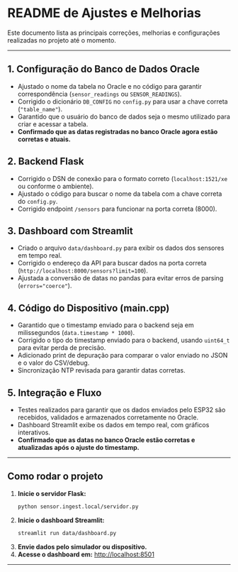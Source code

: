# README de Ajustes e Melhorias

Este documento lista as principais correções, melhorias e configurações realizadas no projeto até o momento.

---

## 1. Configuração do Banco de Dados Oracle
- Ajustado o nome da tabela no Oracle e no código para garantir correspondência (`sensor_readings` ou `SENSOR_READINGS`).
- Corrigido o dicionário `DB_CONFIG` no `config.py` para usar a chave correta (`"table_name"`).
- Garantido que o usuário do banco de dados seja o mesmo utilizado para criar e acessar a tabela.
- **Confirmado que as datas registradas no banco Oracle agora estão corretas e atuais.**

## 2. Backend Flask
- Corrigido o DSN de conexão para o formato correto (`localhost:1521/xe` ou conforme o ambiente).
- Ajustado o código para buscar o nome da tabela com a chave correta do `config.py`.
- Corrigido endpoint `/sensors` para funcionar na porta correta (8000).

## 3. Dashboard com Streamlit
- Criado o arquivo `data/dashboard.py` para exibir os dados dos sensores em tempo real.
- Corrigido o endereço da API para buscar dados na porta correta (`http://localhost:8000/sensors?limit=100`).
- Ajustada a conversão de datas no pandas para evitar erros de parsing (`errors="coerce"`).

## 4. Código do Dispositivo (main.cpp)
- Garantido que o timestamp enviado para o backend seja em milissegundos (`data.timestamp * 1000`).
- Corrigido o tipo do timestamp enviado para o backend, usando `uint64_t` para evitar perda de precisão.
- Adicionado print de depuração para comparar o valor enviado no JSON e o valor do CSV/debug.
- Sincronização NTP revisada para garantir datas corretas.

## 5. Integração e Fluxo
- Testes realizados para garantir que os dados enviados pelo ESP32 são recebidos, validados e armazenados corretamente no Oracle.
- Dashboard Streamlit exibe os dados em tempo real, com gráficos interativos.
- **Confirmado que as datas no banco Oracle estão corretas e atualizadas após o ajuste do timestamp.**

---

## Como rodar o projeto

1. **Inicie o servidor Flask:**
   ```bash
   python sensor.ingest.local/servidor.py
   ```
2. **Inicie o dashboard Streamlit:**
   ```bash
   streamlit run data/dashboard.py
   ```
3. **Envie dados pelo simulador ou dispositivo.**
4. **Acesse o dashboard em:** [http://localhost:8501](http://localhost:8501)

---